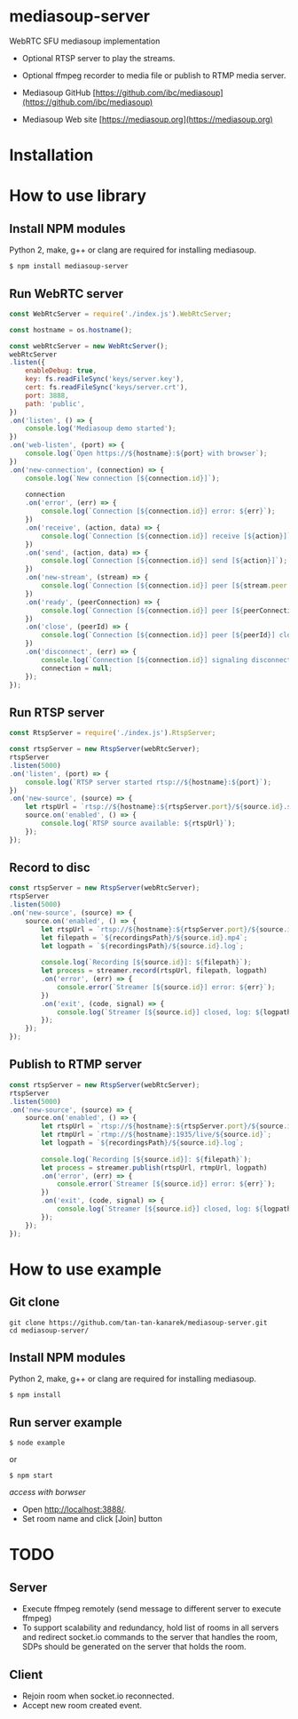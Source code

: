 # mediasoup-server
WebRTC SFU mediasoup implementation
* Optional RTSP server to play the streams.
* Optional ffmpeg recorder to media file or publish to RTMP media server. 

* Mediasoup GitHub [https://github.com/ibc/mediasoup](https://github.com/ibc/mediasoup)
* Mediasoup Web site [https://mediasoup.org](https://mediasoup.org)

# Installation

# How to use library

## Install NPM modules

Python 2, make, g++ or clang are required for installing mediasoup.
```
$ npm install mediasoup-server
```

## Run WebRTC server

```javascript
const WebRtcServer = require('./index.js').WebRtcServer;

const hostname = os.hostname();

const webRtcServer = new WebRtcServer();
webRtcServer
.listen({
	enableDebug: true,
	key: fs.readFileSync('keys/server.key'),
	cert: fs.readFileSync('keys/server.crt'),
	port: 3888,
	path: 'public',
})
.on('listen', () => {
	console.log('Mediasoup demo started');
})
.on('web-listen', (port) => {
	console.log(`Open https://${hostname}:${port} with browser`);
})
.on('new-connection', (connection) => {
	console.log(`New connection [${connection.id}]`);
	
	connection
	.on('error', (err) => {
		console.log(`Connection [${connection.id}] error: ${err}`);
	})
	.on('receive', (action, data) => {
		console.log(`Connection [${connection.id}] receive [${action}]`);
	})
	.on('send', (action, data) => {
		console.log(`Connection [${connection.id}] send [${action}]`);
	})
	.on('new-stream', (stream) => {
		console.log(`Connection [${connection.id}] peer [${stream.peer.id}] new stream [${stream.id}]`);
	})
	.on('ready', (peerConnection) => {
		console.log(`Connection [${connection.id}] peer [${peerConnection.peer.id}] ready`);
	})
	.on('close', (peerId) => {
		console.log(`Connection [${connection.id}] peer [${peerId}] closed`);
	})
	.on('disconnect', (err) => {
		console.log(`Connection [${connection.id}] signaling disconnected`);
		connection = null;
	});
});
```

## Run RTSP server

```javascript
const RtspServer = require('./index.js').RtspServer;

const rtspServer = new RtspServer(webRtcServer);
rtspServer
.listen(5000)
.on('listen', (port) => {
	console.log(`RTSP server started rtsp://${hostname}:${port}`);
})
.on('new-source', (source) => {
	let rtspUrl = `rtsp://${hostname}:${rtspServer.port}/${source.id}.sdp`;
	source.on('enabled', () => {
		console.log(`RTSP source available: ${rtspUrl}`);
	});
});
```

## Record to disc

```javascript
const rtspServer = new RtspServer(webRtcServer);
rtspServer
.listen(5000)
.on('new-source', (source) => {
	source.on('enabled', () => {
		let rtspUrl = `rtsp://${hostname}:${rtspServer.port}/${source.id}.sdp`;
		let filepath = `${recordingsPath}/${source.id}.mp4`;
		let logpath = `${recordingsPath}/${source.id}.log`;
		
		console.log(`Recording [${source.id}]: ${filepath}`);
		let process = streamer.record(rtspUrl, filepath, logpath)
		.on('error', (err) => {
			console.error(`Streamer [${source.id}] error: ${err}`);
		})
		.on('exit', (code, signal) => {
			console.log(`Streamer [${source.id}] closed, log: ${logpath}`);
		});
	});
});
```

## Publish to RTMP server

```javascript
const rtspServer = new RtspServer(webRtcServer);
rtspServer
.listen(5000)
.on('new-source', (source) => {
	source.on('enabled', () => {
		let rtspUrl = `rtsp://${hostname}:${rtspServer.port}/${source.id}.sdp`;
		let rtmpUrl = `rtmp://${hostname}:1935/live/${source.id}`;
		let logpath = `${recordingsPath}/${source.id}.log`;
		
		console.log(`Recording [${source.id}]: ${filepath}`);
		let process = streamer.publish(rtspUrl, rtmpUrl, logpath)
		.on('error', (err) => {
			console.error(`Streamer [${source.id}] error: ${err}`);
		})
		.on('exit', (code, signal) => {
			console.log(`Streamer [${source.id}] closed, log: ${logpath}`);
		});
	});
});
```

# How to use example

## Git clone
```
git clone https://github.com/tan-tan-kanarek/mediasoup-server.git
cd mediasoup-server/
```

## Install NPM modules

Python 2, make, g++ or clang are required for installing mediasoup.
```
$ npm install
```

## Run server example
```
$ node example
```
or
```
$ npm start
```

*access with borwser*

* Open [http://localhost:3888/](http://localhost:3888/).
* Set room name and click [Join] button

# TODO

## Server
* Execute ffmpeg remotely (send message to different server to execute ffmpeg)
* To support scalability and redundancy, hold list of rooms in all servers and redirect socket.io commands to the server that handles the room, SDPs should be generated on the server that holds the room.

## Client
* Rejoin room when socket.io reconnected.
* Accept new room created event.
